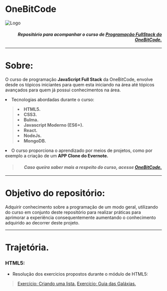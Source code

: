 # OneBitCode
![Logo](https://d15k2d11r6t6rl.cloudfront.net/public/users/Integrators/7ba73aaa-3da9-4cf1-abf2-ccc85dea5875/uid_3592131/logo-obc-2021-lightbg.png)

<i><h4 align='right'> Repositório para acompanhar o curso de <strong><a href='https://go.hotmart.com/J61015581D'> Programação FullStack do OneBitCode.</a></strong> </h4></i>

 ---

# Sobre:
 O curso de programação **JavaScript Full Stack** da OneBitCode, envolve desde os tópicos iniciantes para quem esta iniciando na área até tópicos avançados para quem já possui conhecimentos na área.
 <li> Tecnologias abordadas durante o curso:</li>
<p>
<strong>
    <blockquote>
        <li> HTML5. </li>
        <li> CSS3. </li>
        <li> Bulma. </li>
        <li> Javascript Moderno (ES6+). </li>
        <li> React. </li>
        <li> NodeJs. </li>
        <li> MongoDB. </li>
    </blockquote>
</strong>
</p>
<li> O curso proporciona o aprendizado por meios de projetos, como por exemplo a criação de um <strong>APP Clone do Evernote.</strong></li>


> <i><h4 align='right'> Caso queira saber mais a respeito do curso, acesse <strong><a href='https://go.hotmart.com/J61015581D'> OneBitCode.</a></strong></h4></i>


---

# Objetivo do repositório:
Adquirir conhecimento sobre a programação de um modo geral, utilizando do curso em conjunto deste repositório para realizar práticas para aprimorar a experiência consequentemente aumentando o conhecimento adquirido ao decorrer deste projeto.

---

# Trajetória.

 ### HTML5:

 - Resolução dos exercicios propostos durante o módulo de HTML5:
  > [Exercício: Criando uma lista.](html/Exercicio%20Listas.html)
  > [Exercício: Guia das Galáxias.](https://github.com/zThanael/OneBitCode/tree/main/html/Exercicio%20Guia%20de%20Galaxias)